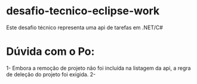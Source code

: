 # desafio-tecnico-eclipse-work
Este desafio técnico representa uma api de tarefas em .NET/C#



# Dúvida com o Po:

1- Embora a remoção de projeto não foi incluída na listagem da api, a regra de deleção do projeto foi exigida.
2- 

